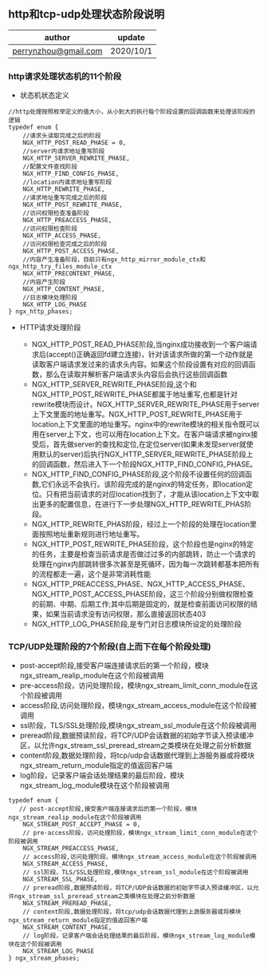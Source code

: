 ## http和tcp-udp处理状态阶段说明

| author | update |
| ------ | ------ |
| perrynzhou@gmail.com | 2020/10/1 |

###  http请求处理状态机的11个阶段
- 状态机状态定义
```
//http处理按照枚举定义的值大小，从小到大的执行每个阶段设置的回调函数来处理该阶段的逻辑
typedef enum {
    //请求头读取完成之后的阶段
    NGX_HTTP_POST_READ_PHASE = 0,
    //server内请求地址重写阶段
    NGX_HTTP_SERVER_REWRITE_PHASE,
    //配置文件查找阶段
    NGX_HTTP_FIND_CONFIG_PHASE,
    //location内请求地址重写阶段
    NGX_HTTP_REWRITE_PHASE,
    //请求地址重写完成之后的阶段
    NGX_HTTP_POST_REWRITE_PHASE,
    //访问权限检查准备阶段
    NGX_HTTP_PREACCESS_PHASE,
    //访问权限检查阶段
    NGX_HTTP_ACCESS_PHASE,
    //访问权限检查完成之后的阶段
    NGX_HTTP_POST_ACCESS_PHASE,
    //内容产生准备阶段，目前只有ngx_http_mirror_module_ctx和ngx_http_try_files_module_ctx 
    NGX_HTTP_PRECONTENT_PHASE,
    //内容产生阶段
    NGX_HTTP_CONTENT_PHASE,
    //日志模块处理阶段
    NGX_HTTP_LOG_PHASE
} ngx_http_phases;
```
- HTTP请求处理阶段

	- NGX_HTTP_POST_READ_PHASE阶段,当nginx成功接收到一个客户端请求后(accept()正确返回fd建立连接)，针对该请求所做的第一个动作就是读取客户端请求发过来的请求头内容。如果这个阶段设置有对应的回调函数，那么在读取并解析客户端请求头内容后会执行这些回调函数
	- NGX_HTTP_SERVER_REWRITE_PHASE阶段,这个和NGX_HTTP_POST_REWRITE_PHASE都属于地址重写,也都是针对rewrite模块而设计。NGX_HTTP_SERVER_REWRITE_PHASE用于server上下文里面的地址重写。NGX_HTTP_POST_REWRITE_PHASE用于location上下文里面的地址重写。nginx中的rewrite模块的相关指令既可以用在server上下文，也可以用在location上下文。在客户端请求被nginx接受后，首先做server的查找和定位,在定位server(如果未发现server就使用默认的server)后执行NGX_HTTP_SERVER_REWRITE_PHASE阶段上的回调函数，然后进入下一个阶段NGX_HTTP_FIND_CONFIG_PHASE。
	- NGX_HTTP_FIND_CONFIG_PHASE阶段,这个阶段不设置任何的回调函数,它们永远不会执行。该阶段完成的是nginx的特定任务，即location定位。只有把当前请求的对应location找到了，才能从该location上下文中取出更多的配置信息，在进行下一步处理NGX_HTTP_REWRITE_PHAS阶段。
	- NGX_HTTP_REWRITE_PHAS阶段，经过上一个阶段的处理在location里面按照地址重新规则进行地址重写。
	- NGX_HTTP_POST_REWRITE_PHASE阶段，这个阶段也是nginx的特定的任务，主要是检查当前请求是否做过过多的内部跳转，防止一个请求的处理在nginx内部跳转很多次甚至是死循环，因为每一次跳转都基本把所有的流程都走一遍，这个是非常消耗性能
	- NGX_HTTP_PREACCESS_PHASE、NGX_HTTP_ACCESS_PHASE、NGX_HTTP_POST_ACCESS_PHASE阶段，这三个阶段分别做权限检查的前期、中期、后期工作;其中后期是固定的，就是检查前面访问权限的结果，如果当前请求没有访问权限，那么直接返回状态403
	- NGX_HTTP_LOG_PHASE阶段,是专门对日志模块所设定的处理阶段

### TCP/UDP处理阶段的7个阶段(自上而下在每个阶段处理)

- post-accept阶段,接受客户端连接请求后的第一个阶段，模块ngx_stream_realip_module在这个阶段被调用
- pre-access阶段，访问处理阶段，模块ngx_stream_limit_conn_module在这个阶段被调用
- access阶段,访问处理阶段，模块ngx_stream_access_module在这个阶段被调用
- ssl阶段，TLS/SSL处理阶段,模块ngx_stream_ssl_module在这个阶段被调用
- preread阶段,数据预读阶段，将TCP/UDP会话数据的初始字节读入预读缓冲区，以允许ngx_stream_ssl_preread_stream之类模块在处理之前分析数据
- content阶段,数据处理阶段，将tcp/udp会话数据代理到上游服务器或将模块ngx_stream_return_module指定的值返回客户端
- log阶段，记录客户端会话处理结果的最后阶段，模块ngx_stream_log_module模块在这个阶段被调用

```
typedef enum {
   // post-accept阶段,接受客户端连接请求后的第一个阶段，模块ngx_stream_realip_module在这个阶段被调用
    NGX_STREAM_POST_ACCEPT_PHASE = 0,
    // pre-access阶段，访问处理阶段，模块ngx_stream_limit_conn_module在这个阶段被调用
    NGX_STREAM_PREACCESS_PHASE,
    // access阶段,访问处理阶段，模块ngx_stream_access_module在这个阶段被调用
    NGX_STREAM_ACCESS_PHASE,
    // ssl阶段，TLS/SSL处理阶段,模块ngx_stream_ssl_module在这个阶段被调用
    NGX_STREAM_SSL_PHASE,
    // preread阶段,数据预读阶段，将TCP/UDP会话数据的初始字节读入预读缓冲区，以允许ngx_stream_ssl_preread_stream之类模块在处理之前分析数据
    NGX_STREAM_PREREAD_PHASE,
    // content阶段,数据处理阶段，将tcp/udp会话数据代理到上游服务器或将模块ngx_stream_return_module指定的值返回客户端
    NGX_STREAM_CONTENT_PHASE,
    // log阶段，记录客户端会话处理结果的最后阶段，模块ngx_stream_log_module模块在这个阶段被调用
    NGX_STREAM_LOG_PHASE
} ngx_stream_phases;
```